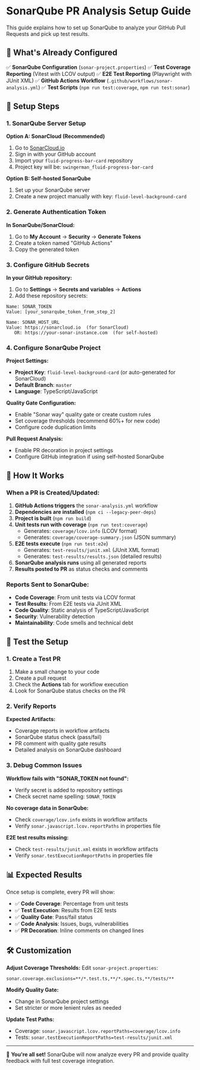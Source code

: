 # SonarQube PR Analysis Setup Guide

This guide explains how to set up SonarQube to analyze your GitHub Pull Requests and pick up test results.

## 🎯 What's Already Configured

✅ **SonarQube Configuration** (`sonar-project.properties`)
✅ **Test Coverage Reporting** (Vitest with LCOV output)
✅ **E2E Test Reporting** (Playwright with JUnit XML)
✅ **GitHub Actions Workflow** (`.github/workflows/sonar-analysis.yml`)
✅ **Test Scripts** (`npm run test:coverage`, `npm run test:sonar`)

## 🚀 Setup Steps

### 1. SonarQube Server Setup

**Option A: SonarCloud (Recommended)**
1. Go to [SonarCloud.io](https://sonarcloud.io)
2. Sign in with your GitHub account
3. Import your `fluid-progress-bar-card` repository
4. Project key will be: `swingerman_fluid-progress-bar-card`

**Option B: Self-hosted SonarQube**
1. Set up your SonarQube server
2. Create a new project manually with key: `fluid-level-background-card`

### 2. Generate Authentication Token

**In SonarQube/SonarCloud:**
1. Go to **My Account** → **Security** → **Generate Tokens**
2. Create a token named "GitHub Actions"
3. Copy the generated token

### 3. Configure GitHub Secrets

**In your GitHub repository:**
1. Go to **Settings** → **Secrets and variables** → **Actions**
2. Add these repository secrets:

```
Name: SONAR_TOKEN
Value: [your_sonarqube_token_from_step_2]

Name: SONAR_HOST_URL
Value: https://sonarcloud.io  (for SonarCloud)
   OR: https://your-sonar-instance.com  (for self-hosted)
```

### 4. Configure SonarQube Project

**Project Settings:**
- **Project Key**: `fluid-level-background-card` (or auto-generated for SonarCloud)
- **Default Branch**: `master`
- **Language**: TypeScript/JavaScript

**Quality Gate Configuration:**
- Enable "Sonar way" quality gate or create custom rules
- Set coverage thresholds (recommend 60%+ for new code)
- Configure code duplication limits

**Pull Request Analysis:**
- Enable PR decoration in project settings
- Configure GitHub integration if using self-hosted SonarQube

## 🔄 How It Works

### When a PR is Created/Updated:

1. **GitHub Actions triggers** the `sonar-analysis.yml` workflow
2. **Dependencies are installed** (`npm ci --legacy-peer-deps`)
3. **Project is built** (`npm run build`)
4. **Unit tests run with coverage** (`npm run test:coverage`)
   - Generates: `coverage/lcov.info` (LCOV format)
   - Generates: `coverage/coverage-summary.json` (JSON summary)
5. **E2E tests execute** (`npm run test:e2e`)
   - Generates: `test-results/junit.xml` (JUnit XML format)
   - Generates: `test-results/results.json` (detailed results)
6. **SonarQube analysis runs** using all generated reports
7. **Results posted to PR** as status checks and comments

### Reports Sent to SonarQube:

- **Code Coverage**: From unit tests via LCOV format
- **Test Results**: From E2E tests via JUnit XML
- **Code Quality**: Static analysis of TypeScript/JavaScript
- **Security**: Vulnerability detection
- **Maintainability**: Code smells and technical debt

## 🧪 Test the Setup

### 1. Create a Test PR

1. Make a small change to your code
2. Create a pull request
3. Check the **Actions** tab for workflow execution
4. Look for SonarQube status checks on the PR

### 2. Verify Reports

**Expected Artifacts:**
- Coverage reports in workflow artifacts
- SonarQube status check (pass/fail)
- PR comment with quality gate results
- Detailed analysis on SonarQube dashboard

### 3. Debug Common Issues

**Workflow fails with "SONAR_TOKEN not found":**
- Verify secret is added to repository settings
- Check secret name spelling: `SONAR_TOKEN`

**No coverage data in SonarQube:**
- Check `coverage/lcov.info` exists in workflow artifacts
- Verify `sonar.javascript.lcov.reportPaths` in properties file

**E2E test results missing:**
- Check `test-results/junit.xml` exists in workflow artifacts
- Verify `sonar.testExecutionReportPaths` in properties file

## 📊 Expected Results

Once setup is complete, every PR will show:

- ✅ **Code Coverage**: Percentage from unit tests
- ✅ **Test Execution**: Results from E2E tests
- ✅ **Quality Gate**: Pass/fail status
- ✅ **Code Analysis**: Issues, bugs, vulnerabilities
- ✅ **PR Decoration**: Inline comments on changed lines

## 🛠️ Customization

**Adjust Coverage Thresholds:**
Edit `sonar-project.properties`:
```properties
sonar.coverage.exclusions=**/*.test.ts,**/*.spec.ts,**/tests/**
```

**Modify Quality Gate:**
- Change in SonarQube project settings
- Set stricter or more lenient rules as needed

**Update Test Paths:**
- Coverage: `sonar.javascript.lcov.reportPaths=coverage/lcov.info`
- Tests: `sonar.testExecutionReportPaths=test-results/junit.xml`

---

🎉 **You're all set!** SonarQube will now analyze every PR and provide quality feedback with full test coverage integration.
